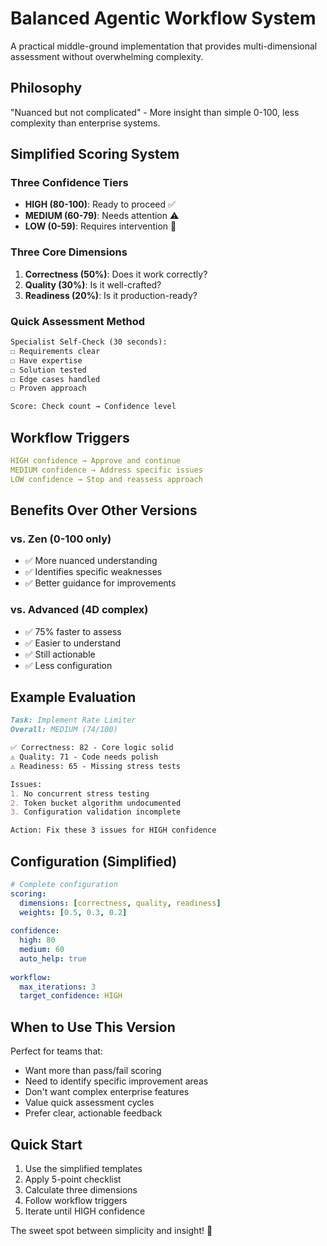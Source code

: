 # Balanced Agentic Workflow System

A practical middle-ground implementation that provides multi-dimensional assessment without overwhelming complexity.

## Philosophy
"Nuanced but not complicated" - More insight than simple 0-100, less complexity than enterprise systems.

## Simplified Scoring System

### Three Confidence Tiers
- **HIGH (80-100)**: Ready to proceed ✅
- **MEDIUM (60-79)**: Needs attention ⚠️
- **LOW (0-59)**: Requires intervention 🛑

### Three Core Dimensions
1. **Correctness (50%)**: Does it work correctly?
2. **Quality (30%)**: Is it well-crafted?
3. **Readiness (20%)**: Is it production-ready?

### Quick Assessment Method
```markdown
Specialist Self-Check (30 seconds):
☐ Requirements clear
☐ Have expertise  
☐ Solution tested
☐ Edge cases handled
☐ Proven approach

Score: Check count → Confidence level
```

## Workflow Triggers

```yaml
HIGH confidence → Approve and continue
MEDIUM confidence → Address specific issues
LOW confidence → Stop and reassess approach
```

## Benefits Over Other Versions

### vs. Zen (0-100 only)
- ✅ More nuanced understanding
- ✅ Identifies specific weaknesses
- ✅ Better guidance for improvements

### vs. Advanced (4D complex)
- ✅ 75% faster to assess
- ✅ Easier to understand
- ✅ Still actionable
- ✅ Less configuration

## Example Evaluation

```markdown
Task: Implement Rate Limiter
Overall: MEDIUM (74/100)

✅ Correctness: 82 - Core logic solid
⚠️ Quality: 71 - Code needs polish
⚠️ Readiness: 65 - Missing stress tests

Issues:
1. No concurrent stress testing
2. Token bucket algorithm undocumented
3. Configuration validation incomplete

Action: Fix these 3 issues for HIGH confidence
```

## Configuration (Simplified)

```yaml
# Complete configuration
scoring:
  dimensions: [correctness, quality, readiness]
  weights: [0.5, 0.3, 0.2]
  
confidence:
  high: 80
  medium: 60
  auto_help: true
  
workflow:
  max_iterations: 3
  target_confidence: HIGH
```

## When to Use This Version

Perfect for teams that:
- Want more than pass/fail scoring
- Need to identify specific improvement areas
- Don't want complex enterprise features
- Value quick assessment cycles
- Prefer clear, actionable feedback

## Quick Start

1. Use the simplified templates
2. Apply 5-point checklist
3. Calculate three dimensions
4. Follow workflow triggers
5. Iterate until HIGH confidence

The sweet spot between simplicity and insight! 🎯